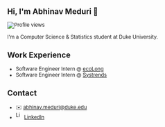 <small>

## Hi, I'm Abhinav Meduri 👋

![Profile views](https://komarev.com/ghpvc/?username=abhinav-meduri&color=blue)

I'm a Computer Science & Statistics student at Duke University.

## Work Experience
- Software Engineer Intern @ [ecoLong](https://www.eco-long.com/)
- Software Engineer Intern @ [Systrends](https://www.systrends.com/)

## Contact
- ✉️ abhinav.meduri@duke.edu
- <img alt="LinkedIn" src="https://cdn.jsdelivr.net/npm/simple-icons@v10/icons/linkedin.svg" width="16"/> [LinkedIn](https://www.linkedin.com/in/abhinav-meduri/)

</small>

